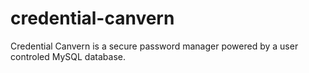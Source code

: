# credential-canvern
Credential Canvern is a secure password manager powered by a user controled MySQL database.
